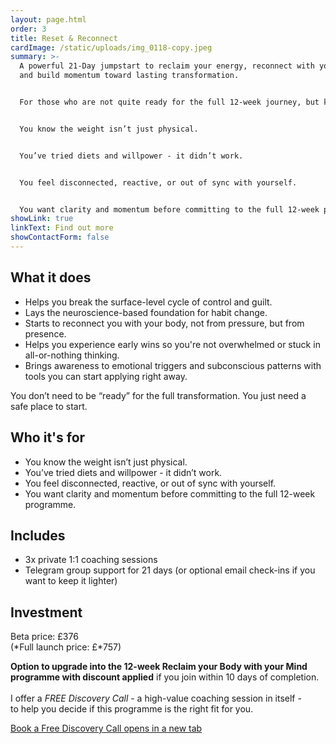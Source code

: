 ```yaml
---
layout: page.html
order: 3
title: Reset & Reconnect
cardImage: /static/uploads/img_0118-copy.jpeg
summary: >-
  A powerful 21-Day jumpstart to reclaim your energy, reconnect with your body,
  and build momentum toward lasting transformation.


  For those who are not quite ready for the full 12-week journey, but know something needs to shift.


  You know the weight isn’t just physical.


  You’ve tried diets and willpower - it didn’t work.


  You feel disconnected, reactive, or out of sync with yourself.


  You want clarity and momentum before committing to the full 12-week programme.
showLink: true
linkText: Find out more
showContactForm: false
---
```

## What it does

* Helps you break the surface-level cycle of control and guilt.
* Lays the neuroscience-based foundation for habit change.
* Starts to reconnect you with your body, not from pressure, but from presence.
* Helps you experience early wins so you're not overwhelmed or stuck in all-or-nothing thinking.
* Brings awareness to emotional triggers and subconscious patterns with tools you can start applying right away.

You don’t need to be “ready” for the full transformation. You just need a safe place to start.

## Who it's for

* You know the weight isn’t just physical.
* You’ve tried diets and willpower - it didn’t work.
* You feel disconnected, reactive, or out of sync with yourself.
* You want clarity and momentum before committing to the full 12-week programme.

## Includes

* 3x private 1:1 coaching sessions
* Telegram group support for 21 days (or optional email check-ins if you want to keep it lighter)

## Investment

Beta price: £376\
(*Full launch price: £*757)

**Option to upgrade into the 12-week Reclaim your Body with your Mind programme with discount applied** if you join within 10 days of completion.\
\
I offer a *FREE Discovery Call* - a high-value coaching session in itself - to help you decide if this programme is the right fit for you.

<a href="https://claudiadecarlo.zohobookings.eu/#/240577000000038054" rel="noopener noreferrer" class="btn" target="_blank">Book a Free Discovery Call <span class="sr-only">opens in a new tab</span></a>
